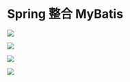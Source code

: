 # Spring 整合 MyBatis

![](pics/Spring整合MyBatis01.png)

![](pics/Spring整合MyBatis02.png)

![](pics/Spring整合MyBatis03.png)

![](pics/Spring整合MyBatis04.png)